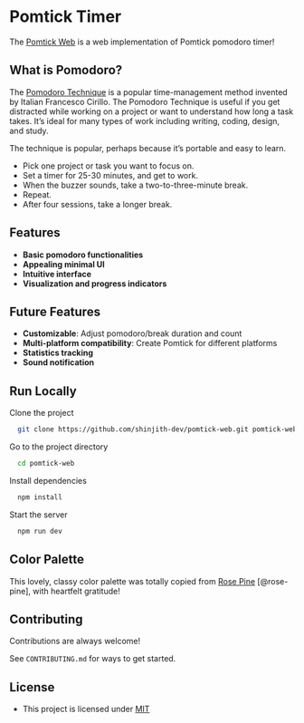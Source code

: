 # Pomtick Timer

The [Pomtick Web](https://pomtick.shinjith.dev) is a web implementation of Pomtick pomodoro timer!

## What is Pomodoro?

The [Pomodoro Technique](https://en.wikipedia.org/wiki/Pomodoro_Technique) is a popular time-management method invented by Italian Francesco Cirillo. The Pomodoro Technique is useful if you get distracted while working on a project or want to understand how long a task takes. It’s ideal for many types of work including writing, coding, design, and study.

The technique is popular, perhaps because it’s portable and easy to learn. 
- Pick one project or task you want to focus on.
- Set a timer for 25-30 minutes, and get to work.
- When the buzzer sounds, take a two-to-three-minute break.
- Repeat.
- After four sessions, take a longer break.


## Features

- **Basic pomodoro functionalities**
- **Appealing minimal UI**
- **Intuitive interface**
- **Visualization and progress indicators**



## Future Features 

- **Customizable**: Adjust pomodoro/break duration and count 
- **Multi-platform compatibility**: Create Pomtick for different platforms
- **Statistics tracking** 
- **Sound notification**
## Run Locally

Clone the project

```bash
  git clone https://github.com/shinjith-dev/pomtick-web.git pomtick-web
```

Go to the project directory

```bash
  cd pomtick-web
```

Install dependencies

```bash
  npm install
```

Start the server

```bash
  npm run dev
```

## Color Palette

This lovely, classy color palette was totally copied from [Rose Pine](https://rosepinetheme.com) [@rose-pine], with heartfelt gratitude!



## Contributing

Contributions are always welcome!

See `CONTRIBUTING.md` for ways to get started.


## License

- This project is licensed under [MIT](https://choosealicense.com/licenses/mit/)

